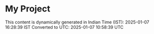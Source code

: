 # My Project

This content is dynamically generated in Indian Time (IST): 2025-01-07 16:28:39 IST
Converted to UTC: 2025-01-07 10:58:39 UTC
